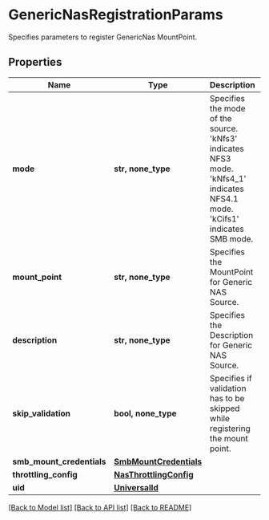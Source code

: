 # GenericNasRegistrationParams

Specifies parameters to register GenericNas MountPoint.

## Properties
Name | Type | Description | Notes
------------ | ------------- | ------------- | -------------
**mode** | **str, none_type** | Specifies the mode of the source. &#39;kNfs3&#39; indicates NFS3 mode. &#39;kNfs4_1&#39; indicates NFS4.1 mode. &#39;kCifs1&#39; indicates SMB mode. | 
**mount_point** | **str, none_type** | Specifies the MountPoint for Generic NAS Source. | 
**description** | **str, none_type** | Specifies the Description for Generic NAS Source. | [optional] 
**skip_validation** | **bool, none_type** | Specifies if validation has to be skipped while registering the mount point. | [optional] 
**smb_mount_credentials** | [**SmbMountCredentials**](SmbMountCredentials.md) |  | [optional] 
**throttling_config** | [**NasThrottlingConfig**](NasThrottlingConfig.md) |  | [optional] 
**uid** | [**UniversalId**](UniversalId.md) |  | [optional] 

[[Back to Model list]](../README.md#documentation-for-models) [[Back to API list]](../README.md#documentation-for-api-endpoints) [[Back to README]](../README.md)


